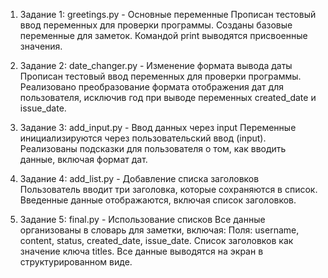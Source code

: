 1. Задание 1: greetings.py - Основные переменные
Прописан тестовый ввод переменных для проверки программы.
Созданы базовые переменные для заметок.
Командой print выводятся присвоенные значения.

2. Задание 2: date_changer.py - Изменение формата вывода даты
Прописан тестовый ввод переменных для проверки программы.
Реализовано преобразование формата отображения дат для пользователя, исключив год при выводе переменных created_date и issue_date.

3. Задание 3: add_input.py - Ввод данных через input
Переменные инициализируются через пользовательский ввод (input).
Реализованы подсказки для пользователя о том, как вводить данные, включая формат дат.

4. Задание 4: add_list.py - Добавление списка заголовков
Пользователь вводит три заголовка, которые сохраняются в список.
Введенные данные отображаются, включая список заголовков.

5. Задание 5: final.py - Использование списков
Все данные организованы в словарь для заметки, включая:
Поля: username, content, status, created_date, issue_date.
Список заголовков как значение ключа titles.
Все данные выводятся на экран в структурированном виде.
